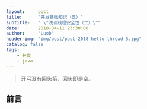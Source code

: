 ```yaml
---
layout:     post
title:      "并发基础知识（五）"
subtitle:   " \"浅谈线程安全性（二）\""
date:       2018-04-11 23:30:00
author:     "Luob"
header-img: "img/post/post-2018-hello-thread-5.jpg"
catalog: false
tags:
    - 并发
    - java
---
```


>开弓没有回头箭，回头即是空。


## 前言

